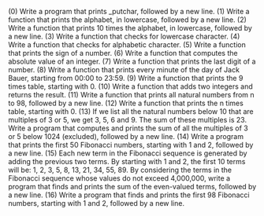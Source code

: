 (0) Write a program that prints _putchar, followed by a new line.
(1) Write a function that prints the alphabet, in lowercase, followed by a new line.
(2) Write a function that prints 10 times the alphabet, in lowercase, followed by a new line.
(3) Write a function that checks for lowercase character.
(4) Write a function that checks for alphabetic character.
(5) Write a function that prints the sign of a number.
(6) Write a function that computes the absolute value of an integer.
(7) Write a function that prints the last digit of a number.
(8) Write a function that prints every minute of the day of Jack Bauer, starting from 00:00 to 23:59.
(9) Write a function that prints the 9 times table, starting with 0.
(10) Write a function that adds two integers and returns the result.
(11) Write a function that prints all natural numbers from n to 98, followed by a new line.
(12) Write a function that prints the n times table, starting with 0.
(13) If we list all the natural numbers below 10 that are multiples of 3 or 5, we get 3, 5, 6 and 9. The sum of these multiples is 23. Write a program that computes and prints the sum of all the multiples of 3 or 5 below 1024 (excluded), followed by a new line.
(14) Write a program that prints the first 50 Fibonacci numbers, starting with 1 and 2, followed by a new line.
(15) Each new term in the Fibonacci sequence is generated by adding the previous two terms. By starting with 1 and 2, the first 10 terms will be: 1, 2, 3, 5, 8, 13, 21, 34, 55, 89. By considering the terms in the Fibonacci sequence whose values do not exceed 4,000,000, write a program that finds and prints the sum of the even-valued terms, followed by a new line.
(16) Write a program that finds and prints the first 98 Fibonacci numbers, starting with 1 and 2, followed by a new line.